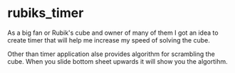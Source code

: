 # rubiks_timer

As a big fan or Rubik's cube and owner of many of them I got an idea to create timer that will help me increase my speed of solving the cube.

Other than timer application alse provides algorithm for scrambling the cube. When you slide bottom sheet upwards it will show you the algortihm.
